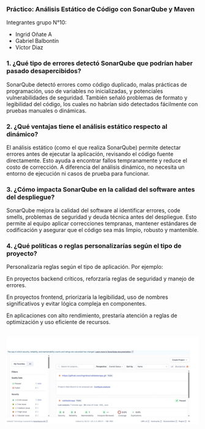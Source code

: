 ### Práctico: Análisis Estático de Código con SonarQube y Maven

Integrantes grupo N°10:
 - Ingrid Oñate A
 - Gabriel Balbontín
 - Víctor Diaz

### 1. ¿Qué tipo de errores detectó SonarQube que podrían haber pasado desapercibidos?
SonarQube detectó errores como código duplicado, malas prácticas de programación, uso de variables no inicializadas, y potenciales vulnerabilidades de seguridad. También señaló problemas de formato y legibilidad del código, los cuales no habrían sido detectados fácilmente con pruebas manuales o dinámicas.

### 2. ¿Qué ventajas tiene el análisis estático respecto al dinámico?
El análisis estático (como el que realiza SonarQube) permite detectar errores antes de ejecutar la aplicación, revisando el código fuente directamente. Esto ayuda a encontrar fallos tempranamente y reduce el costo de corrección. A diferencia del análisis dinámico, no necesita un entorno de ejecución ni casos de prueba para funcionar.

### 3. ¿Cómo impacta SonarQube en la calidad del software antes del despliegue?
SonarQube mejora la calidad del software al identificar errores, code smells, problemas de seguridad y deuda técnica antes del despliegue. Esto permite al equipo aplicar correcciones tempranas, mantener estándares de codificación y asegurar que el código sea más limpio, robusto y mantenible.

### 4. ¿Qué políticas o reglas personalizarías según el tipo de proyecto?
Personalizaría reglas según el tipo de aplicación. Por ejemplo:

En proyectos backend críticos, reforzaría reglas de seguridad y manejo de errores.

En proyectos frontend, priorizaría la legibilidad, uso de nombres significativos y evitar lógica compleja en componentes.

En aplicaciones con alto rendimiento, prestaría atención a reglas de optimización y uso eficiente de recursos.

## ![Evidencia ejecución en SonarQube](./validadorapp/src/image/Validadorapp_sonar1.jpg)

